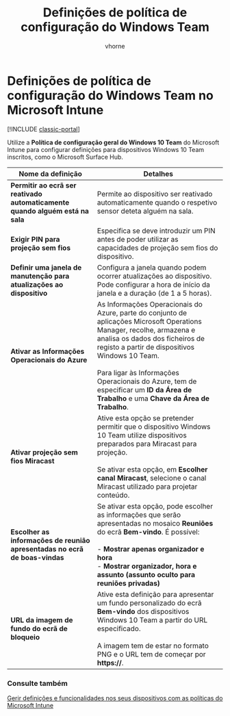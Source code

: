 ﻿---
title: Definições de política de configuração do Windows Team
description: Utilize a **Política de configuração geral do Windows 10 Team** do Microsoft Intune para configurar definições para dispositivos Windows 10 Team inscritos, como o Microsoft Surface Hub.
keywords: ''
author: vhorne
ms.author: victorh
manager: angrobe
ms.date: 12/27/2016
ms.topic: article
ms.prod: ''
ms.service: microsoft-intune
ms.technology: ''
ms.assetid: 38194ef3-e26e-4682-958d-14b395fccba1
ROBOTS: NOINDEX,NOFOLLOW
ms.reviewer: jeffgilb
ms.suite: ems
ms.custom: intune-classic
ms.openlocfilehash: 70b1091cd58439b7d42eab1a612b0b63ca39103d
ms.sourcegitcommit: 5eba4bad151be32346aedc7cbb0333d71934f8cf
ms.translationtype: HT
ms.contentlocale: pt-PT
ms.lasthandoff: 04/16/2018
---
# <a name="windows-team-configuration-policy-settings-in-microsoft-intune"></a>Definições de política de configuração do Windows Team no Microsoft Intune

[!INCLUDE [classic-portal](../includes/classic-portal.md)]

Utilize a **Política de configuração geral do Windows 10 Team** do Microsoft Intune para configurar definições para dispositivos Windows 10 Team inscritos, como o Microsoft Surface Hub.


|                                  Nome da definição                                   |                                                                                                                                                                Detalhes                                                                                                                                                                |
|---------------------------------------------------------------------------------|---------------------------------------------------------------------------------------------------------------------------------------------------------------------------------------------------------------------------------------------------------------------------------------------------------------------------------------|
|  <strong>Permitir ao ecrã ser reativado automaticamente quando alguém está na sala</strong>   |                                                                                                                         Permite ao dispositivo ser reativado automaticamente quando o respetivo sensor deteta alguém na sala.                                                                                                                          |
|              <strong>Exigir PIN para projeção sem fios</strong>               |                                                                                                             Especifica se deve introduzir um PIN antes de poder utilizar as capacidades de projeção sem fios do dispositivo.                                                                                                             |
|          <strong>Definir uma janela de manutenção para atualizações ao dispositivo</strong>           |                                                                                          Configura a janela quando podem ocorrer atualizações ao dispositivo. Pode configurar a hora de início da janela e a duração (de 1 a 5 horas).                                                                                           |
|               <strong>Ativar as Informações Operacionais do Azure</strong>                |                  As Informações Operacionais do Azure, parte do conjunto de aplicações Microsoft Operations Manager, recolhe, armazena e analisa os dados dos ficheiros de registo a partir de dispositivos Windows 10 Team.<br /><br />Para ligar às Informações Operacionais do Azure, tem de especificar um <strong>ID da Área de Trabalho</strong> e uma <strong>Chave da Área de Trabalho</strong>.                   |
|              <strong>Ativar projeção sem fios Miracast</strong>               |                                          Ative esta opção se pretender permitir que o dispositivo Windows 10 Team utilize dispositivos preparados para Miracast para projeção.<br /><br />Se ativar esta opção, em <strong>Escolher canal Miracast</strong>, selecione o canal Miracast utilizado para projetar conteúdo.                                           |
| <strong>Escolher as informações de reunião apresentadas no ecrã de boas-vindas</strong> | Se ativar esta opção, pode escolher as informações que serão apresentadas no mosaico <strong>Reuniões</strong> do ecrã <strong>Bem-vindo</strong>. É possível:<br /><br />-   <strong>Mostrar apenas organizador e hora</strong><br />-   <strong>Mostrar organizador, hora e assunto (assunto oculto para reuniões privadas)</strong> |
|                <strong>URL da imagem de fundo do ecrã de bloqueio</strong>                 |                                           Ative esta definição para apresentar um fundo personalizado do ecrã <strong>Bem-vindo</strong> dos dispositivos Windows 10 Team a partir do URL especificado.<br /><br />A imagem tem de estar no formato PNG e o URL tem de começar por <strong>https://</strong>.                                            |

### <a name="see-also"></a>Consulte também
[Gerir definições e funcionalidades nos seus dispositivos com as políticas do Microsoft Intune](manage-settings-and-features-on-your-devices-with-microsoft-intune-policies.md)

